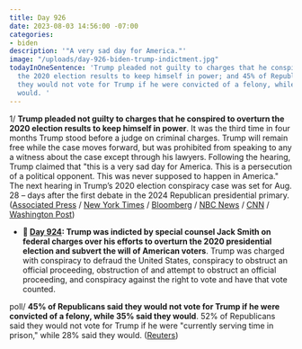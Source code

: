 ```yaml
---
title: Day 926
date: 2023-08-03 14:56:00 -07:00
categories:
- biden
description: '"A very sad day for America."'
image: "/uploads/day-926-biden-trump-indictment.jpg"
todayInOneSentence: 'Trump pleaded not guilty to charges that he conspired to overturn
  the 2020 election results to keep himself in power; and 45% of Republicans said
  they would not vote for Trump if he were convicted of a felony, while 35% said they
  would. '
---
```


1/ **Trump pleaded not guilty to charges that he conspired to overturn the 2020 election results to keep himself in power**. It was the third time in four months Trump stood before a judge on criminal charges. Trump will remain free while the case moves forward, but was prohibited from speaking to any a witness about the case except through his lawyers. Following the hearing, Trump claimed that "this is a very sad day for America. This is a persecution of a political opponent. This was never supposed to happen in America." The next hearing in Trump’s 2020 election conspiracy case was set for Aug. 28 – days after the first debate in the 2024 Republican presidential primary. ([Associated Press](https://apnews.com/article/live-updates-trump-indictment-jan-6-investigation-e64fbee9c47b310b1c8edb5265d12b07) / [New York Times](https://www.nytimes.com/live/2023/08/03/us/trump-arraignment-news) / [Bloomberg](https://www.bloomberg.com/news/articles/2023-08-03/trump-arrives-at-dc-court-to-face-jan-6-criminal-charges?sref=MIBMEEoj) / [NBC News](https://www.nbcnews.com/politics/donald-trump/trump-arraigned-indicted-2020-election-rcna97774) / [CNN](https://www.cnn.com/2023/08/03/politics/arraignment-trump-election-interference-indictment) / [Washington Post](https://www.washingtonpost.com/dc-md-va/2023/08/03/trump-court-appearance-dc-indictment/))

* **📌 [Day 924](https://whatthefuckjusthappenedtoday.com/2023/08/01/day-924/#1-trump-was-indicted-by-special-coun): Trump was indicted by special counsel Jack Smith on federal charges over his efforts to overturn the 2020 presidential election and subvert the will of American voters**. Trump was charged with conspiracy to defraud the United States, conspiracy to obstruct an official proceeding, obstruction of and attempt to obstruct an official proceeding, and conspiracy against the right to vote and have that vote counted.


poll/ **45% of Republicans said they would not vote for Trump if he were convicted of a felony, while 35% said they would**. 52% of Republicans said they would not vote for Trump if he were "currently serving time in prison," while 28% said they would. ([Reuters](https://www.reuters.com/legal/about-half-us-republicans-could-spurn-trump-if-he-is-convicted-reutersipsos-poll-2023-08-03/))


